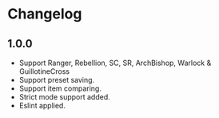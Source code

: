 # Changelog

## 1.0.0

- Support Ranger, Rebellion, SC, SR, ArchBishop, Warlock & GuillotineCross
- Support preset saving.
- Support item comparing.
- Strict mode support added.
- Eslint applied.
